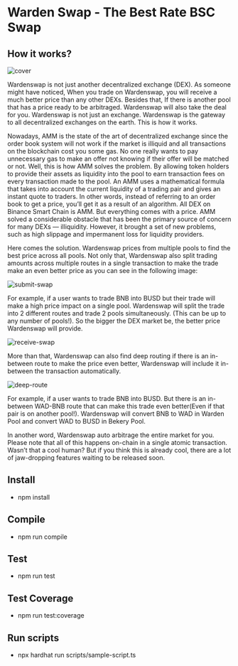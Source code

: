 # Warden Swap - The Best Rate BSC Swap

## How it works?

![cover](https://raw.githubusercontent.com/Wardenswap/warden-protocol/main/images/cover.png)

Wardenswap is not just another decentralized exchange (DEX). As someone might have noticed, When you trade on Wardenswap, you will receive a much better price than any other DEXs. Besides that, If there is another pool that has a price ready to be arbitraged. Wardenswap will also take the deal for you. Wardenswap is not just an exchange. Wardenswap is the gateway to all decentralized exchanges on the earth. This is how it works.

Nowadays, AMM is the state of the art of decentralized exchange since the order book system will not work if the market is illiquid and all transactions on the blockchain cost you some gas. No one really wants to pay unnecessary gas to make an offer not knowing if their offer will be matched or not.
Well, this is how AMM solves the problem. By allowing token holders to provide their assets as liquidity into the pool to earn transaction fees on every transaction made to the pool.
An AMM uses a mathematical formula that takes into account the current liquidity of a trading pair and gives an instant quote to traders. In other words, instead of referring to an order book to get a price, you’ll get it as a result of an algorithm. 
All DEX on Binance Smart Chain is AMM. But everything comes with a price. AMM solved a considerable obstacle that has been the primary source of concern for many DEXs — illiquidity. However, it brought a set of new problems, such as high slippage and impermanent loss for liquidity providers.

Here comes the solution. Wardenswap prices from multiple pools to find the best price across all pools. Not only that, Wardenswap also split trading amounts across multiple routes in a single transaction to make the trade make an even better price as you can see in the following image:

![submit-swap](https://raw.githubusercontent.com/Wardenswap/warden-protocol/main/images/send-trade.png)

For example, if a user wants to trade BNB into BUSD but their trade will make a high price impact on a single pool. Wardenswap will split the trade into 2 different routes and trade 2 pools simultaneously. (This can be up to any number of pools!). So the bigger the DEX market be, the better price Wardenswap will provide.

![receive-swap](https://raw.githubusercontent.com/Wardenswap/warden-protocol/main/images/receive-trade.png)

More than that, Wardenswap can also find deep routing if there is an in-between route to make the price even better, Wardenswap will include it in-between the transaction automatically.

![deep-route](https://raw.githubusercontent.com/Wardenswap/warden-protocol/main/images/deep-route.png)

For example, if a user wants to trade BNB into BUSD. But there is an in-between WAD-BNB route that can make this trade even better(Even if that pair is on another pool!). Wardenswap will convert BNB to WAD in Warden Pool and convert WAD to BUSD in Bekery Pool.

In another word, Wardenswap auto arbitrage the entire market for you.
Please note that all of this happens on-chain in a single atomic transaction. Wasn’t that a cool human? But if you think this is already cool, there are a lot of jaw-dropping features waiting to be released soon.


## Install
- npm install

## Compile
- npm run compile

## Test
- npm run test

## Test Coverage
- npm run test:coverage

## Run scripts
- npx hardhat run scripts/sample-script.ts

